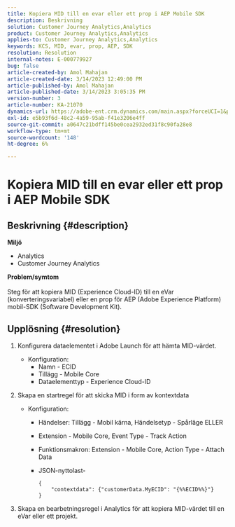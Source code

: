 ```yaml
---
title: Kopiera MID till en evar eller ett prop i AEP Mobile SDK
description: Beskrivning
solution: Customer Journey Analytics,Analytics
product: Customer Journey Analytics,Analytics
applies-to: Customer Journey Analytics,Analytics
keywords: KCS, MID, evar, prop, AEP, SDK
resolution: Resolution
internal-notes: E-000779927
bug: false
article-created-by: Amol Mahajan
article-created-date: 3/14/2023 12:49:00 PM
article-published-by: Amol Mahajan
article-published-date: 3/14/2023 3:05:35 PM
version-number: 3
article-number: KA-21070
dynamics-url: https://adobe-ent.crm.dynamics.com/main.aspx?forceUCI=1&pagetype=entityrecord&etn=knowledgearticle&id=4ea85291-66c2-ed11-83ff-6045bd0065b6
exl-id: e5b93f6d-48c2-4a59-95ab-f41e3206e4ff
source-git-commit: a0647c21bdff145be0cea2932ed31f8c90fa28e8
workflow-type: tm+mt
source-wordcount: '148'
ht-degree: 6%

---
```


# Kopiera MID till en evar eller ett prop i AEP Mobile SDK

## Beskrivning {#description}

<b>Miljö</b>
- Analytics 
- Customer Journey Analytics

<b>Problem/symtom</b><br><br>Steg för att kopiera MID (Experience Cloud-ID) till en eVar (konverteringsvariabel) eller en prop för AEP (Adobe Experience Platform) mobil-SDK (Software Development Kit).<br>

## Upplösning {#resolution}


1. Konfigurera dataelementet i Adobe Launch för att hämta MID-värdet.
   - Konfiguration:
      - Namn - ECID
      - Tillägg - Mobile Core
      - Dataelementtyp - Experience Cloud-ID
2. Skapa en startregel för att skicka MID i form av kontextdata
   - Konfiguration:
      - Händelser: Tillägg - Mobil kärna, Händelsetyp - Spårläge ELLER
      - Extension - Mobile Core, Event Type - Track Action
      - Funktionsmakron: Extension - Mobile Core, Action Type - Attach Data
      - JSON-nyttolast-

         ```
         {
             "contextdata": {"customerData.MyECID": "{%%ECID%%}"}
         }
         ```

3. Skapa en bearbetningsregel i Analytics för att kopiera MID-värdet till en eVar eller ett projekt.
